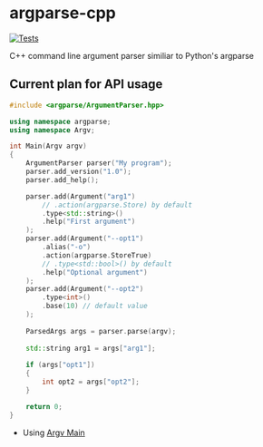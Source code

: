 # argparse-cpp

[![Tests](https://github.com/D3r3k23/argparse-cpp/actions/workflows/test.yaml/badge.svg)](https://github.com/D3r3k23/argparse-cpp/actions/workflows/test.yaml)

C++ command line argument parser similiar to Python's argparse

## Current plan for API usage

```cpp
#include <argparse/ArgumentParser.hpp>

using namespace argparse;
using namespace Argv;

int Main(Argv argv)
{
    ArgumentParser parser("My program");
    parser.add_version("1.0");
    parser.add_help();

    parser.add(Argument("arg1")
        // .action(argparse.Store) by default
        .type<std::string>()
        .help("First argument")
    );
    parser.add(Argument("--opt1")
        .alias("-o")
        .action(argparse.StoreTrue)
        // .type<std::bool>() by default
        .help("Optional argument")
    );
    parser.add(Argument("--opt2")
        .type<int>()
        .base(10) // default value
    );
    
    ParsedArgs args = parser.parse(argv);
    
    std::string arg1 = args["arg1"];
    
    if (args["opt1"])
    {
        int opt2 = args["opt2"];
    }

    return 0;
}
```

* Using [Argv Main](https://github.com/D3r3k23/Argv#argv-main)
